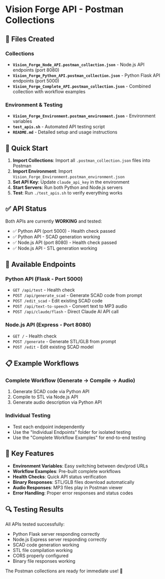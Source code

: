 # Vision Forge API - Postman Collections

## 📁 Files Created

### Collections
- **`Vision_Forge_Node_API.postman_collection.json`** - Node.js API endpoints (port 8080)
- **`Vision_Forge_Python_API.postman_collection.json`** - Python Flask API endpoints (port 5000)  
- **`Vision_Forge_Complete_API.postman_collection.json`** - Combined collection with workflow examples

### Environment & Testing
- **`Vision_Forge_Environment.postman_environment.json`** - Environment variables
- **`test_apis.sh`** - Automated API testing script
- **`README.md`** - Detailed setup and usage instructions

## 🚀 Quick Start

1. **Import Collections**: Import all `.postman_collection.json` files into Postman
2. **Import Environment**: Import `Vision_Forge_Environment.postman_environment.json`
3. **Set API Key**: Update `claude_api_key` in the environment
4. **Start Servers**: Run both Python and Node.js servers
5. **Test**: Run `./test_apis.sh` to verify everything works

## ✅ API Status

Both APIs are currently **WORKING** and tested:

- ✅ Python API (port 5000) - Health check passed
- ✅ Python API - SCAD generation working  
- ✅ Node.js API (port 8080) - Health check passed
- ✅ Node.js API - STL generation working

## 🔧 Available Endpoints

### Python API (Flask - Port 5000)
- `GET /api/test` - Health check
- `POST /api/generate_scad` - Generate SCAD code from prompt
- `POST /edit_scad` - Edit existing SCAD code
- `POST /api/text-to-speech` - Convert text to MP3 audio
- `POST /api/claude/flash` - Direct Claude AI API call

### Node.js API (Express - Port 8080)  
- `GET /` - Health check
- `POST /generate` - Generate STL/GLB from prompt
- `POST /edit` - Edit existing SCAD model

## 📋 Example Workflows

### Complete Workflow (Generate → Compile → Audio)
1. Generate SCAD code via Python API
2. Compile to STL via Node.js API  
3. Generate audio description via Python API

### Individual Testing
- Test each endpoint independently
- Use the "Individual Endpoints" folder for isolated testing
- Use the "Complete Workflow Examples" for end-to-end testing

## 🎯 Key Features

- **Environment Variables**: Easy switching between dev/prod URLs
- **Workflow Examples**: Pre-built complete workflows
- **Health Checks**: Quick API status verification
- **Binary Responses**: STL/GLB files download automatically
- **Audio Responses**: MP3 files play in Postman viewer
- **Error Handling**: Proper error responses and status codes

## 🔍 Testing Results

All APIs tested successfully:
- Python Flask server responding correctly
- Node.js Express server responding correctly  
- SCAD code generation working
- STL file compilation working
- CORS properly configured
- Binary file responses working

The Postman collections are ready for immediate use! 🎉
